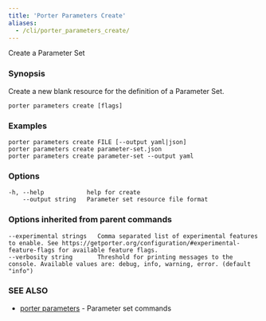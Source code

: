 ```yaml
---
title: 'Porter Parameters Create'
aliases:
  - /cli/porter_parameters_create/
---
```


Create a Parameter Set

### Synopsis

Create a new blank resource for the definition of a Parameter Set.

```
porter parameters create [flags]
```

### Examples

```
porter parameters create FILE [--output yaml|json]
porter parameters create parameter-set.json
porter parameters create parameter-set --output yaml
```

### Options

```
-h, --help            help for create
    --output string   Parameter set resource file format
```

### Options inherited from parent commands

```
--experimental strings   Comma separated list of experimental features to enable. See https://getporter.org/configuration/#experimental-feature-flags for available feature flags.
--verbosity string       Threshold for printing messages to the console. Available values are: debug, info, warning, error. (default "info")
```

### SEE ALSO

- [porter parameters](/cli/porter_parameters/) - Parameter set commands

